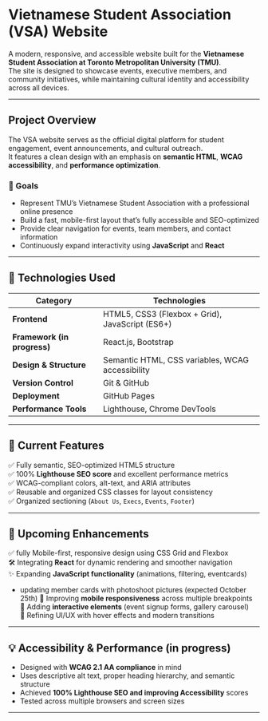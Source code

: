 # Vietnamese Student Association (VSA) Website 

A modern, responsive, and accessible website built for the **Vietnamese Student Association at Toronto Metropolitan University (TMU)**.  
The site is designed to showcase events, executive members, and community initiatives, while maintaining cultural identity and accessibility across all devices.

---

##  Project Overview
The VSA website serves as the official digital platform for student engagement, event announcements, and cultural outreach.  
It features a clean design with an emphasis on **semantic HTML**, **WCAG accessibility**, and **performance optimization**.

### 🎯 Goals
- Represent TMU’s Vietnamese Student Association with a professional online presence  
- Build a fast, mobile-first layout that’s fully accessible and SEO-optimized  
- Provide clear navigation for events, team members, and contact information  
- Continuously expand interactivity using **JavaScript** and **React**

---

## 🧠 Technologies Used
| Category | Technologies |
|-----------|---------------|
| **Frontend** | HTML5, CSS3 (Flexbox + Grid), JavaScript (ES6+) |
| **Framework (in progress)** | React.js, Bootstrap |
| **Design & Structure** | Semantic HTML, CSS variables, WCAG accessibility |
| **Version Control** | Git & GitHub |
| **Deployment** | GitHub Pages |
| **Performance Tools** | Lighthouse, Chrome DevTools |

---

## 🚀 Current Features
✅ Fully semantic, SEO-optimized HTML5 structure  
✅ 100% **Lighthouse SEO score** and excellent performance metrics  
✅ WCAG-compliant colors, alt-text, and ARIA attributes  
✅ Reusable and organized CSS classes for layout consistency  
✅ Organized sectioning (`About Us`, `Execs`, `Events`, `Footer`)

---

## 🧩 Upcoming Enhancements
✅ fully Mobile-first, responsive design using CSS Grid and Flexbox  
🛠️ Integrating **React** for dynamic rendering and smoother navigation  
✨ Expanding **JavaScript functionality** (animations, filtering, eventcards)  
- updating member cards with photoshoot pictures (expected October 25th)
📱 Improving **mobile responsiveness** across multiple breakpoints  
💬 Adding **interactive elements** (event signup forms, gallery carousel)  
🎨 Refining UI/UX with hover effects and modern transitions  

---

## 💡 Accessibility & Performance (in progress)
- Designed with **WCAG 2.1 AA compliance** in mind  
- Uses descriptive alt text, proper heading hierarchy, and semantic structure  
- Achieved **100% Lighthouse SEO and improving Accessibility** scores  
- Tested across multiple browsers and screen sizes  

---

